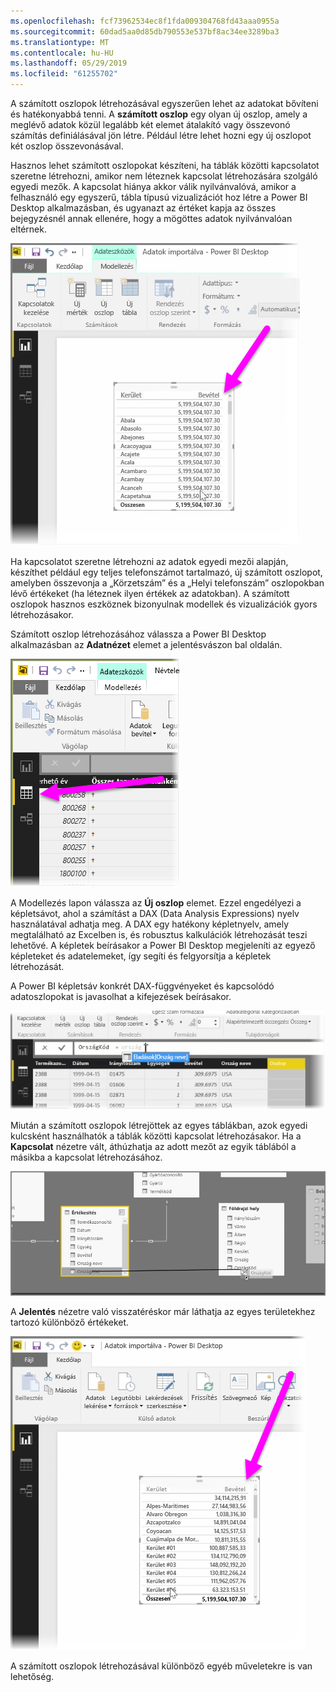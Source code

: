 ```yaml
---
ms.openlocfilehash: fcf73962534ec8f1fda009304768fd43aaa0955a
ms.sourcegitcommit: 60dad5aa0d85db790553e537bf8ac34ee3289ba3
ms.translationtype: MT
ms.contentlocale: hu-HU
ms.lasthandoff: 05/29/2019
ms.locfileid: "61255702"
---
```

A számított oszlopok létrehozásával egyszerűen lehet az adatokat bővíteni és hatékonyabbá tenni. A **számított oszlop** egy olyan új oszlop, amely a meglévő adatok közül legalább két elemet átalakító vagy összevonó számítás definiálásával jön létre. Például létre lehet hozni egy új oszlopot két oszlop összevonásával.

Hasznos lehet számított oszlopokat készíteni, ha táblák közötti kapcsolatot szeretne létrehozni, amikor nem léteznek kapcsolat létrehozására szolgáló egyedi mezők. A kapcsolat hiánya akkor válik nyilvánvalóvá, amikor a felhasználó egy egyszerű, tábla típusú vizualizációt hoz létre a Power BI Desktop alkalmazásban, és ugyanazt az értéket kapja az összes bejegyzésnél annak ellenére, hogy a mögöttes adatok nyilvánvalóan eltérnek.

![](media/2-3-create-calculated-columns/2-3_1.png)

Ha kapcsolatot szeretne létrehozni az adatok egyedi mezői alapján, készíthet például egy teljes telefonszámot tartalmazó, új számított oszlopot, amelyben összevonja a „Körzetszám” és a „Helyi telefonszám” oszlopokban lévő értékeket (ha léteznek ilyen értékek az adatokban). A számított oszlopok hasznos eszköznek bizonyulnak modellek és vizualizációk gyors létrehozásakor.

Számított oszlop létrehozásához válassza a Power BI Desktop alkalmazásban az **Adatnézet** elemet a jelentésvászon bal oldalán.

![](media/2-3-create-calculated-columns/2-3_2.png)

A Modellezés lapon válassza az **Új oszlop** elemet. Ezzel engedélyezi a képletsávot, ahol a számítást a DAX (Data Analysis Expressions) nyelv használatával adhatja meg. A DAX egy hatékony képletnyelv, amely megtalálható az Excelben is, és robusztus kalkulációk létrehozását teszi lehetővé. A képletek beírásakor a Power BI Desktop megjeleníti az egyező képleteket és adatelemeket, így segíti és felgyorsítja a képletek létrehozását.

A Power BI képletsáv konkrét DAX-függvényeket és kapcsolódó adatoszlopokat is javasolhat a kifejezések beírásakor.

![](media/2-3-create-calculated-columns/2-3_3.png)

Miután a számított oszlopok létrejöttek az egyes táblákban, azok egyedi kulcsként használhatók a táblák közötti kapcsolat létrehozásakor. Ha a **Kapcsolat** nézetre vált, áthúzhatja az adott mezőt az egyik táblából a másikba a kapcsolat létrehozásához.

![](media/2-3-create-calculated-columns/2-3_4.png)

A **Jelentés** nézetre való visszatéréskor már láthatja az egyes területekhez tartozó különböző értékeket.

![](media/2-3-create-calculated-columns/2-3_5.png)

A számított oszlopok létrehozásával különböző egyéb műveletekre is van lehetőség.

